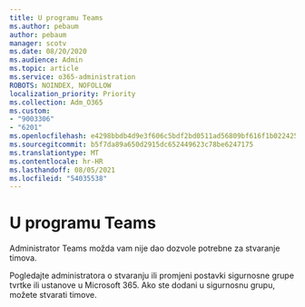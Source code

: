 ```yaml
---
title: U programu Teams
ms.author: pebaum
author: pebaum
manager: scotv
ms.date: 08/20/2020
ms.audience: Admin
ms.topic: article
ms.service: o365-administration
ROBOTS: NOINDEX, NOFOLLOW
localization_priority: Priority
ms.collection: Adm_O365
ms.custom:
- "9003306"
- "6201"
ms.openlocfilehash: e4298bbdb4d9e3f606c5bdf2bd0511ad56809bf616f1b02242519b2172c64e36
ms.sourcegitcommit: b5f7da89a650d2915dc652449623c78be6247175
ms.translationtype: MT
ms.contentlocale: hr-HR
ms.lasthandoff: 08/05/2021
ms.locfileid: "54035538"
---
```

# <a name="cant-create-a-team-in-teams"></a>U programu Teams

Administrator Teams možda vam nije dao dozvole potrebne za stvaranje timova.  

Pogledajte administratora o stvaranju ili promjeni postavki sigurnosne grupe tvrtke ili ustanove u Microsoft 365. Ako ste dodani u sigurnosnu grupu, možete stvarati timove.